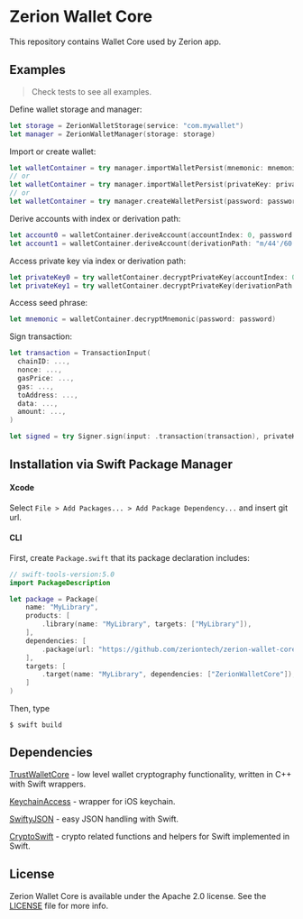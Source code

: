 # Zerion Wallet Core

This repository contains Wallet Core used by Zerion app.

## Examples
> Check tests to see all examples.

Define wallet storage and manager:
```swift
let storage = ZerionWalletStorage(service: "com.mywallet")
let manager = ZerionWalletManager(storage: storage)
```

Import or create wallet:
```swift
let walletContainer = try manager.importWalletPersist(mnemonic: mnemonic, password: password, name: "My wallet")
// or
let walletContainer = try manager.importWalletPersist(privateKey: privateKey, password: password, name: "My wallet")
// or
let walletContainer = try manager.createWalletPersist(password: password, name: "My wallet")
```

Derive accounts with index or derivation path:
```swift
let account0 = walletContainer.deriveAccount(accountIndex: 0, password: password)
let account1 = walletContainer.deriveAccount(derivationPath: "m/44'/60'/0'/0/1", password: password)
```

Access private key via index or derivation path:
```swift
let privateKey0 = try walletContainer.decryptPrivateKey(accountIndex: 0, password: password).hexString
let privateKey1 = try walletContainer.decryptPrivateKey(derivationPath: "m/44'/60'/0'/0/1", password: password).hexString
```

Access seed phrase:
```swift
let mnemonic = walletContainer.decryptMnemonic(password: password)
```

Sign transaction:
```swift
let transaction = TransactionInput(
  chainID: ...,
  nonce: ...,
  gasPrice: ...,
  gas: ...,
  toAddress: ...,
  data: ...,
  amount: ...,
)

let signed = try Signer.sign(input: .transaction(transaction), privateKey: privateKey).hexString
```

## Installation via Swift Package Manager
#### Xcode

Select `File > Add Packages... > Add Package Dependency...` and insert git url.

#### CLI

First, create `Package.swift` that its package declaration includes:

```swift
// swift-tools-version:5.0
import PackageDescription

let package = Package(
    name: "MyLibrary",
    products: [
        .library(name: "MyLibrary", targets: ["MyLibrary"]),
    ],
    dependencies: [
        .package(url: "https://github.com/zeriontech/zerion-wallet-core-ios.git", branch: "master"),
    ],
    targets: [
        .target(name: "MyLibrary", dependencies: ["ZerionWalletCore"]),
    ]
)
```

Then, type

```shell
$ swift build
```

## Dependencies

[TrustWalletCore](https://github.com/trustwallet/wallet-core) - low level wallet cryptography functionality, written in C++ with Swift wrappers.

[KeychainAccess](https://github.com/kishikawakatsumi/KeychainAccess) - wrapper for iOS keychain.

[SwiftyJSON](https://github.com/SwiftyJSON/SwiftyJSON) - easy JSON handling with Swift.

[CryptoSwift](https://github.com/krzyzanowskim/CryptoSwift) - crypto related functions and helpers for Swift implemented in Swift.

## License

Zerion Wallet Core is available under the Apache 2.0 license. See the [LICENSE](LICENSE) file for more info.
